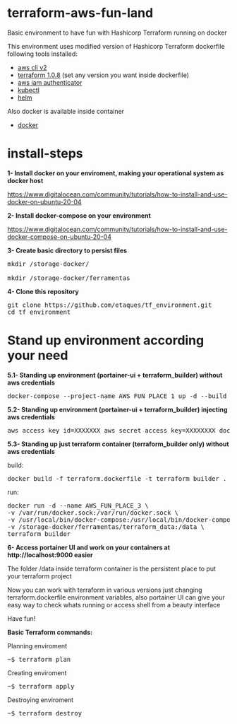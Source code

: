 # terraform-aws-fun-land

Basic environment to have fun with Hashicorp Terraform running on docker

This environment uses modified version of Hashicorp Terraform dockerfile following tools installed:

- [aws cli v2](https://docs.aws.amazon.com/cli/latest/userguide/getting-started-install.html)
- [terraform 1.0.8](https://releases.hashicorp.com/terraform/) (set any version you want inside dockerfile)
- [aws iam authenticator](https://docs.aws.amazon.com/eks/latest/userguide/install-aws-iam-authenticator.html)
- [kubectl](https://kubernetes.io/docs/tasks/tools/install-kubectl-linux/)
- [helm](https://helm.sh/docs/intro/install/)

Also docker is available inside container

- [docker](https://docs.docker.com/engine/install/) 

# install-steps

<b>1- Install docker on your enviroment, making your operational system as docker host</b>

https://www.digitalocean.com/community/tutorials/how-to-install-and-use-docker-on-ubuntu-20-04

<b>2- Install docker-compose on your environment</b>

https://www.digitalocean.com/community/tutorials/how-to-install-and-use-docker-compose-on-ubuntu-20-04

<b>3- Create basic directory to persist files</b>

<pre>mkdir /storage-docker/

mkdir /storage-docker/ferramentas</pre>

<b>4- Clone this repository</b>

<pre>git clone https://github.com/etaques/tf_environment.git
cd tf_environment</pre>

# Stand up environment according your need

<b>5.1- Standing up environment (portainer-ui + terraform_builder) without aws credentials</b>

<pre>docker-compose --project-name AWS_FUN_PLACE_1 up -d --build</pre>

<b>5.2- Standing up environment (portainer-ui + terraform_builder) injecting aws credentials</b>

<pre>aws_access_key_id=XXXXXXX aws_secret_access_key=XXXXXXXX docker-compose --project-name AWS_FUN_PLACE_2 up -d --build</pre>

<b>5.3- Standing up just terraform container (terraform_builder only) without aws credentials</b>

build:
<pre>docker build -f terraform.dockerfile -t terraform_builder .</pre>

run:
<pre>docker run -d --name AWS_FUN_PLACE_3 \
-v /var/run/docker.sock:/var/run/docker.sock \
-v /usr/local/bin/docker-compose:/usr/local/bin/docker-compose \
-v /storage-docker/ferramentas/terraform_data:/data \
terraform_builder</pre>

<b>6- Access portainer UI and work on your containers at http://localhost:9000 easier</b>

The folder /data inside terraform container is the persistent place to put your terraform project

Now you can work with terraform in various versions just changing terraform.dockerfile environment variables, 
also portainer UI can give your easy way to check whats running or access shell from a beauty interface

Have fun!

<b>Basic Terraform commands:</b>

Planning enviroment

<pre>~$ terraform plan</pre>

Creating enviroment

<pre>~$ terraform apply</pre>

Destroying enviroment

<pre>~$ terraform destroy</pre>
